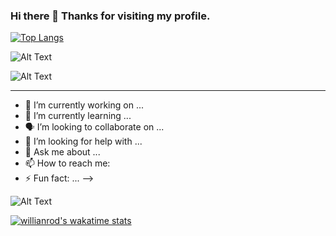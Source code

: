 ### Hi there 👋 Thanks for visiting my profile. 

[![Top Langs](https://github-readme-stats.vercel.app/api/top-langs/?username=DanielPickens&langs_count=8)](https://github.com/anuraghazra/github-readme-stats)
 

 
![Alt Text](https://media.giphy.com/media/RWJPtq90qOA4E/giphy.gif)




![Alt Text](https://media.giphy.com/media/3og0IwoOyuY3ug4xaM/giphy.gif)


****


- 🔭 I’m currently working on ... 
- 🌱 I’m currently learning ...
- 🗣 I’m looking to collaborate on ... 
- 🤔 I’m looking for help with ...
- 💬 Ask me about ... 
- 📫 How to reach me: 
- ⚡ Fun fact: ... 
-->











![Alt Text](https://media.giphy.com/media/4heseFMvObk9q/giphy.gif)


[![willianrod's wakatime stats](https://github-readme-stats.vercel.app/api/wakatime?username=danielpickens)](https://github.com/anuraghazra/github-readme-stats)


